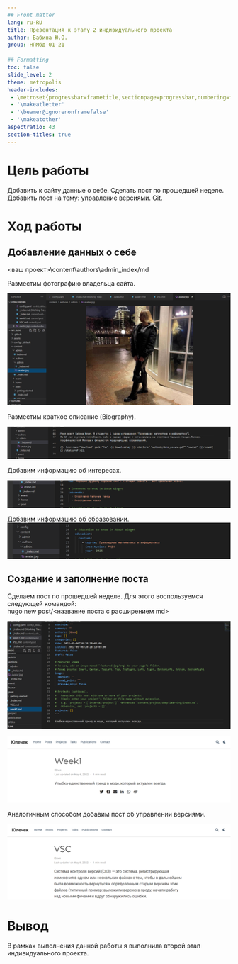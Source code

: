 ```yaml
---
## Front matter
lang: ru-RU
title: Презентация к этапу 2 индивидуального проекта
author: Бабина Ю.О.
group: НПМбд-01-21

## Formatting
toc: false
slide_level: 2
theme: metropolis
header-includes: 
 - \metroset{progressbar=frametitle,sectionpage=progressbar,numbering=fraction}
 - '\makeatletter'
 - '\beamer@ignorenonframefalse'
 - '\makeatother'
aspectratio: 43
section-titles: true
---
```


# Цель работы 

Добавить к сайту данные о себе. Сделать пост по прошедшей неделе. Добавить пост на тему: управление версиями. Git.

# Ход работы

## Добавление данных о себе

<ваш проект>\content\authors\admin\_index/md 

Разместим фотографию владельца сайта. 

![добавление изображения](рис1.png)

Разместим краткое описание (Biography).

![изменение биографии](рис4.png)

Добавим информацию об интересах.
 
![изменение интересов](рис2.png)


Добавим информацию об образовании.
![информация об образовании](рис3.png)



## Создание и заполнение поста

Сделаем пост по прошедшей неделе. Для этого воспользуемся следующей командой:      
hugo new post/<название поста с расширением md>

![разметка поста](пост1.png)

![вид поста о прошедшей неделе](пост1.1.png)


Аналогичным способом добавим пост об управлении версиями. 

![вид поста об управлении версиями](пост2.2.png)



# Вывод
В рамках выполнения данной работы я выполнила второй этап индивидуального проекта. 